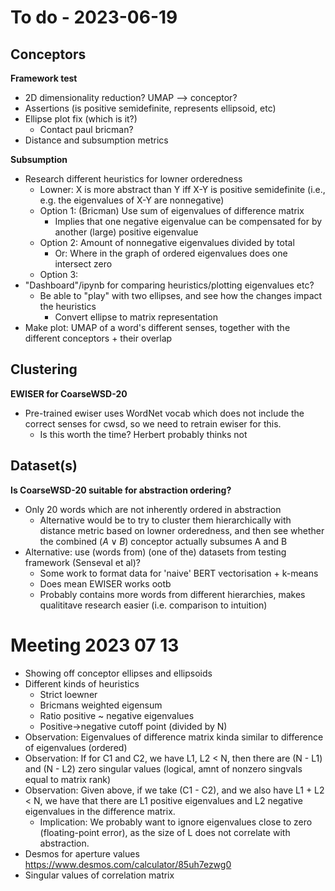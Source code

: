 # To do - 2023-06-19

## Conceptors

**Framework test**
- 2D dimensionality reduction? UMAP --> conceptor?
- Assertions (is positive semidefinite, represents ellipsoid, etc)
- Ellipse plot fix (which is it?)
  - Contact paul bricman?
- Distance and subsumption metrics

**Subsumption**
- Research different heuristics for lowner orderedness 
  - Lowner: X is more abstract than Y iff X-Y is positive semidefinite (i.e., e.g. the eigenvalues of X-Y are nonnegative)
  - Option 1: (Bricman) Use sum of eigenvalues of difference matrix
    - Implies that one negative eigenvalue can be compensated for by another (large) positive eigenvalue
  - Option 2: Amount of nonnegative eigenvalues divided by total
    - Or: Where in the graph of ordered eigenvalues does one intersect zero
  - Option 3: 
- "Dashboard"/ipynb for comparing heuristics/plotting eigenvalues etc? 
  - Be able to "play" with two ellipses, and see how the changes impact the heuristics
    - Convert ellipse to matrix representation
- Make plot: UMAP of a word's different senses, together with the different conceptors + their overlap

## Clustering

**EWISER for CoarseWSD-20**
- Pre-trained ewiser uses WordNet vocab which does not include the correct senses for cwsd, so we need to retrain ewiser for this.
  - Is this worth the time? Herbert probably thinks not


## Dataset(s)
**Is CoarseWSD-20 suitable for abstraction ordering?**
- Only 20 words which are not inherently ordered in abstraction
  - Alternative would be to try to cluster them hierarchically with distance metric based on lowner orderedness, and then see whether the combined ($A\vee B$) conceptor actually subsumes A and B 
- Alternative: use (words from) (one of the) datasets from testing framework (Senseval et al)? 
  - Some work to format data for 'naive' BERT vectorisation + k-means
  - Does mean EWISER works ootb
  - Probably contains more words from different hierarchies, makes qualititave research easier (i.e. comparison to intuition)

# Meeting 2023 07 13

* Showing off conceptor ellipses and ellipsoids
* Different kinds of heuristics
  * Strict loewner
  * Bricmans weighted eigensum
  * Ratio positive ~ negative eigenvalues
  * Positive->negative cutoff point (divided by N)
* Observation: Eigenvalues of difference matrix kinda similar to difference of eigenvalues (ordered)
* Observation: If for C1 and C2, we have L1, L2 < N, then there are (N - L1) and (N - L2) zero singular values (logical, amnt of nonzero singvals equal to matrix rank)
* Observation: Given above, if we take (C1 - C2), and we also have L1 + L2 < N, we have that there are L1 positive eigenvalues and L2 negative eigenvalues in the difference matrix. 
  * Implication: We probably want to ignore eigenvalues close to zero (floating-point error), as the size of L does not correlate with abstraction.
* Desmos for aperture values https://www.desmos.com/calculator/85uh7ezwg0
* Singular values of correlation matrix